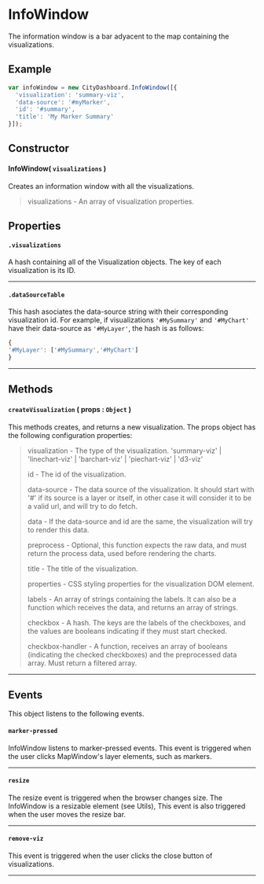 # InfoWindow
The information window is a bar adyacent to the map containing the visualizations.

## Example

``` javascript
var infoWindow = new CityDashboard.InfoWindow([{
  'visualization': 'summary-viz',
  'data-source': '#myMarker',
  'id': '#summary',
  'title': 'My Marker Summary'
}]);
```

## Constructor

#### InfoWindow( `visualizations` )
Creates an information window with all the visualizations.

> visualizations - An array of visualization properties.

## Properties

#### `.visualizations`
  A hash containing all of the Visualization objects.
  The key of each visualization is its ID.

---
#### `.dataSourceTable`
  This hash asociates the data-source string with their corresponding visualization id.
  For example, if visualizations `'#MySummary'` and `'#MyChart'` have their data-source as `'#MyLayer'`, the hash is as follows:
  ```javascript
{
  '#MyLayer': ['#MySummary','#MyChart']
}
  ```

---

## Methods

#### `createVisualization` ( props : `Object` )
  This methods creates, and returns a new visualization.
  The props object has the following configuration properties:

  > visualization - The type of the visualization.  'summary-viz' | 'linechart-viz' | 'barchart-viz' | 'piechart-viz' | 'd3-viz'
  >
  > id - The id of the visualization.
  >
  > data-source - The data source of the visualization. It should start with '#' if its source is a layer or itself, in other case it will consider it to be a valid url, and will try to do fetch.
  >
  > data - If the data-source and id are the same, the visualization will try to render this data.
  >
  > preprocess - Optional, this function expects the raw data, and must return the process data, used before rendering the charts.
  >
  > title - The title of the visualization.
  >
  > properties - CSS styling properties for the visualization DOM element.
  >
  > labels - An array of strings containing the labels. It can also be a function which receives the data, and returns an array of strings.
  >
  > checkbox - A hash. The keys are the labels of the checkboxes, and the values are booleans indicating if they must start checked.
  >
  > checkbox-handler - A function, receives an array of booleans (indicating the checked checkboxes) and the preprocessed data array. Must return a filtered array.

---

## Events
This object listens to the following events.

#### `marker-pressed`
  InfoWindow listens to marker-pressed events. This event is triggered when the user clicks MapWindow's layer elements, such as markers.

---
#### `resize`
  The resize event is triggered when the browser changes size. The InfoWindow is a resizable element (see Utils), This event is also triggered when the user moves the resize bar.

---
#### `remove-viz`
  This event is triggered when the user clicks the close button of visualizations.

---
